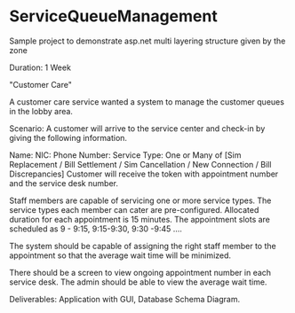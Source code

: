 # ServiceQueueManagement
Sample project to demonstrate asp.net multi layering structure given by the zone 


Duration: 1 Week

"Customer Care"

A customer care service wanted a system to manage the customer queues in the lobby area.

Scenario:
A customer will arrive to the service center and check-in by giving the following information.

Name:
NIC:
Phone Number:
Service Type: One or Many of [Sim Replacement / Bill Settlement / Sim Cancellation / New Connection / Bill Discrepancies]
Customer will receive the token with appointment number and the service desk number. 

Staff members are capable of servicing one or more service types. The service types each member can cater are pre-configured. Allocated duration for each appointment is 15 minutes. The appointment slots are scheduled as 9 - 9:15, 9:15-9:30, 9:30 -9:45 ….

The system should be capable of assigning the right staff member to the appointment so that the average wait time will be minimized.

There should be a screen to view ongoing appointment number in each service desk. 
The admin should be able to view the average wait time.

Deliverables: Application with GUI, Database Schema Diagram.

